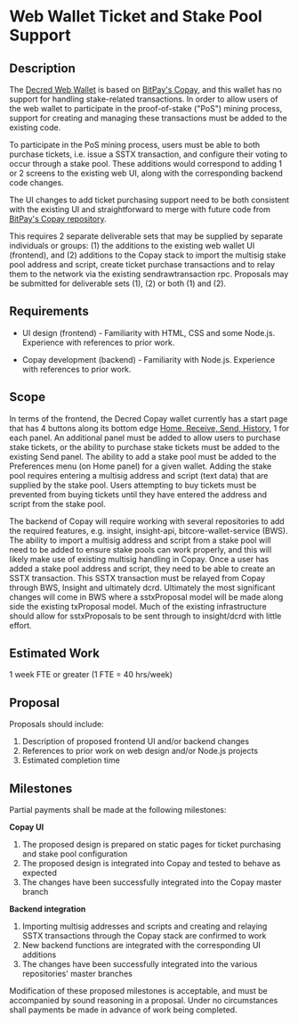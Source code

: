 # Web Wallet Ticket and Stake Pool Support

## Description
The [Decred Web Wallet](https://wallet.decred.org) is based on [BitPay's Copay](https://github.com/bitpay/copay), and this wallet has no support for handling stake-related transactions.  In order to allow users of the web wallet to participate in the proof-of-stake ("PoS") mining process, support for creating and managing these transactions must be added to the existing code.

To participate in the PoS mining process, users must be able to both purchase tickets, i.e. issue a SSTX transaction, and configure their voting to occur through a stake pool.  These additions would correspond to adding 1 or 2 screens to the existing web UI, along with the corresponding backend code changes.

The UI changes to add ticket purchasing support need to be both consistent with the existing UI and straightforward to merge with future code from [BitPay's Copay repository](https://github.com/bitpay/copay).

This requires 2 separate deliverable sets that may be supplied by separate individuals or groups: (1) the additions to the existing web wallet UI (frontend), and (2) additions to the Copay stack to import the multisig stake pool address and script, create ticket purchase transactions and to relay them to the network via the existing sendrawtransaction rpc.  Proposals may be submitted for deliverable sets (1), (2) or both (1) and (2).

## Requirements
- UI design (frontend) - Familiarity with HTML, CSS and some Node.js.  Experience with references to prior work.

- Copay development (backend) - Familiarity with Node.js.  Experience with references to prior work.

## Scope
In terms of the frontend, the Decred Copay wallet currently has a start page that has 4 buttons along its bottom edge [Home, Receive, Send, History](./WebWalletRfp0002.png), 1 for each panel.  An additional panel must be added to allow users to purchase stake tickets, or the ability to purchase stake tickets must be added to the existing 
Send panel.  The ability to add a stake pool must be added to the Preferences menu (on Home panel) for a given wallet.  Adding the stake pool requires entering a multisig address and script (text data) that are supplied by the stake pool.  Users attempting to buy tickets must be prevented from buying tickets until they have entered the address and script from the stake pool.

The backend of Copay will require working with several repositories to add the required features, e.g. insight, insight-api, bitcore-wallet-service (BWS).  The ability to import a multisig address and script from a stake pool will need to be added to ensure stake pools can work properly, and this will likely make use of existing multisig handling in Copay.  Once a user has added a stake pool address and script, they need to be able to create an SSTX transaction.  This SSTX transaction must be relayed from Copay through BWS, Insight and ultimately dcrd. Ultimately the most significant changes will come in BWS where a sstxProposal model will be made along side the existing txProposal model.  Much of the existing infrastructure should allow for sstxProposals to be sent through to insight/dcrd with little effort.

## Estimated Work
1 week FTE or greater (1 FTE = 40 hrs/week)

## Proposal
Proposals should include:

1. Description of proposed frontend UI and/or backend changes
2. References to prior work on web design and/or Node.js projects
3. Estimated completion time

## Milestones
Partial payments shall be made at the following milestones:

**Copay UI**

1. The proposed design is prepared on static pages for ticket purchasing and stake pool configuration
2. The proposed design is integrated into Copay and tested to behave as expected
3. The changes have been successfully integrated into the Copay master branch

**Backend integration**

1. Importing multisig addresses and scripts and creating and relaying SSTX transactions through the Copay stack are confirmed to work
2. New backend functions are integrated with the corresponding UI additions
3. The changes have been successfully integrated into the various repositories' master branches

Modification of these proposed milestones is acceptable, and must be accompanied by sound reasoning in a proposal.  Under no circumstances shall payments be made in advance of work being completed.



